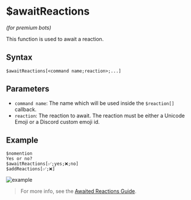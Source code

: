 # $awaitReactions
*(for premium bots)*

This function is used to await a reaction.

## Syntax
```
$awaitReactions[<command name;reaction>;...]
```

## Parameters
- `command name`: The name which will be used inside the `$reaction[]` callback.
- `reaction`: The reaction to await. The reaction must be either a Unicode Emoji or a Discord custom emoji id.

## Example
```
$nomention
Yes or no?
$awaitReactions[✅;yes;❌;no]
$addReactions[✅;❌]
```

![example](https://user-images.githubusercontent.com/113303649/209927736-3090310a-ddbb-4712-a4c9-83969f7fc3b5.png)

> For more info, see the [Awaited Reactions Guide](../premium/awaitedReactions.md).
